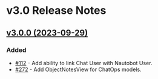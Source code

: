 <!-- markdownlint-disable MD024 -->
# v3.0 Release Notes

<!-- towncrier release notes start -->
## [v3.0.0 (2023-09-29)](https://github.com/nautobot/nautobot-plugin-chatops/releases/tag/v3.0.0)

### Added

- [#112](https://github.com/nautobot/nautobot-plugin-chatops/issues/112) - Add ability to link Chat User with Nautobot User.
- [#272](https://github.com/nautobot/nautobot-plugin-chatops/issues/272) - Add ObjectNotesView for ChatOps models.
